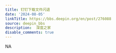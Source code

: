```yaml
---
title: 钉钉下载文件闪退
date: '2024-08-05'
linkTitle: https://bbs.deepin.org/en/post/276088
source: deepin_bbs
description:  深度之家 
disable_comments: true
---
```

NA
